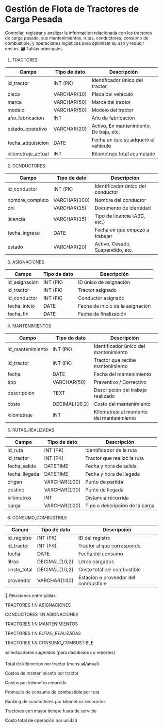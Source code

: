 # Gestión de Flota de Tractores de Carga Pesada

Controlar, registrar y analizar la información relacionada con los tractores de carga pesada, sus mantenimientos, rutas, conductores, consumo de combustible, y operaciones logísticas para optimizar su uso y reducir costos.
🗃️ Tablas principales
1. TRACTORES

| Campo               | Tipo de dato | Descripción                             |
| ------------------- | ------------ | --------------------------------------- |
| id\_tractor         | INT (PK)     | Identificador único del tractor         |
| placa               | VARCHAR(10)  | Placa del vehículo                      |
| marca               | VARCHAR(50)  | Marca del tractor                       |
| modelo              | VARCHAR(50)  | Modelo del tractor                      |
| año\_fabricacion    | INT          | Año de fabricación                      |
| estado\_operativo   | VARCHAR(20)  | Activo, En mantenimiento, De baja, etc. |
| fecha\_adquisicion  | DATE         | Fecha en que se adquirió el vehículo    |
| kilometraje\_actual | INT          | Kilometraje total acumulado             |

2. CONDUCTORES

| Campo            | Tipo de dato | Descripción                       |
| ---------------- | ------------ | --------------------------------- |
| id\_conductor    | INT (PK)     | Identificador único del conductor |
| nombre\_completo | VARCHAR(100) | Nombre del conductor              |
| dni              | VARCHAR(15)  | Documento de identidad            |
| licencia         | VARCHAR(15)  | Tipo de licencia (A3C, etc.)      |
| fecha\_ingreso   | DATE         | Fecha en que empezó a trabajar    |
| estado           | VARCHAR(20)  | Activo, Cesado, Suspendido, etc.  |

3. ASIGNACIONES

| Campo          | Tipo de dato | Descripción                      |
| -------------- | ------------ | -------------------------------- |
| id\_asignacion | INT (PK)     | ID único de asignación           |
| id\_tractor    | INT (FK)     | Tractor asignado                 |
| id\_conductor  | INT (FK)     | Conductor asignado               |
| fecha\_inicio  | DATE         | Fecha de inicio de la asignación |
| fecha\_fin     | DATE         | Fecha de finalización            |

4. MANTENIMIENTOS

| Campo             | Tipo de dato  | Descripción                              |
| ----------------- | ------------- | ---------------------------------------- |
| id\_mantenimiento | INT (PK)      | Identificador único del mantenimiento    |
| id\_tractor       | INT (FK)      | Tractor que recibe mantenimiento         |
| fecha             | DATE          | Fecha del mantenimiento                  |
| tipo              | VARCHAR(50)   | Preventivo / Correctivo                  |
| descripcion       | TEXT          | Descripción del trabajo realizado        |
| costo             | DECIMAL(10,2) | Costo del mantenimiento                  |
| kilometraje       | INT           | Kilometraje al momento del mantenimiento |


5. RUTAS_REALIZADAS

| Campo          | Tipo de dato | Descripción                    |
| -------------- | ------------ | ------------------------------ |
| id\_ruta       | INT (PK)     | Identificador de la ruta       |
| id\_tractor    | INT (FK)     | Tractor que realizó la ruta    |
| fecha\_salida  | DATETIME     | Fecha y hora de salida         |
| fecha\_llegada | DATETIME     | Fecha y hora de llegada        |
| origen         | VARCHAR(100) | Punto de partida               |
| destino        | VARCHAR(100) | Punto de llegada               |
| kilometros     | INT          | Distancia recorrida            |
| carga          | VARCHAR(100) | Tipo o descripción de la carga |


6. CONSUMO_COMBUSTIBLE

| Campo        | Tipo de dato  | Descripción                          |
| ------------ | ------------- | ------------------------------------ |
| id\_registro | INT (PK)      | ID del registro                      |
| id\_tractor  | INT (FK)      | Tractor al que corresponde           |
| fecha        | DATE          | Fecha del consumo                    |
| litros       | DECIMAL(10,2) | Litros cargados                      |
| costo\_total | DECIMAL(10,2) | Costo total del combustible          |
| proveedor    | VARCHAR(100)  | Estación o proveedor del combustible |

🔗 Relaciones entre tablas

TRACTORES 1:N ASIGNACIONES

CONDUCTORES 1:N ASIGNACIONES

TRACTORES 1:N MANTENIMIENTOS

TRACTORES 1:N RUTAS_REALIZADAS

TRACTORES 1:N CONSUMO_COMBUSTIBLE

📊 Indicadores sugeridos (para dashboards o reportes)

Total de kilómetros por tractor (mensual/anual)

Costos de mantenimiento por tractor

Costos por kilómetro recorrido

Promedio de consumo de combustible por ruta

Ranking de conductores por kilómetros recorridos

Tractores con mayor tiempo fuera de servicio

Costo total de operación por unidad
